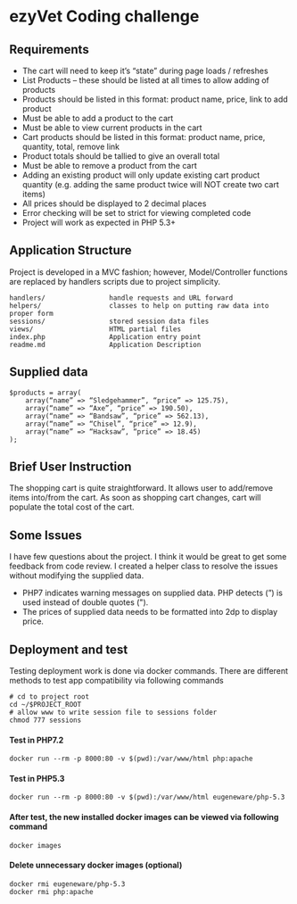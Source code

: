 # ezyVet Coding challenge

## Requirements
- The cart will need to keep it’s “state” during page loads / refreshes
- List Products – these should be listed at all times to allow adding of products
- Products should be listed in this format: product name, price, link to add product
- Must be able to add a product to the cart
- Must be able to view current products in the cart
- Cart products should be listed in this format: product name, price, quantity, total, remove link
- Product totals should be tallied to give an overall total
- Must be able to remove a product from the cart
- Adding an existing product will only update existing cart product quantity (e.g. adding the same product twice will NOT create two cart items)
- All prices should be displayed to 2 decimal places
- Error checking will be set to strict for viewing completed code
- Project will work as expected in PHP 5.3+

## Application Structure
Project is developed in a MVC fashion; however, Model/Controller functions are replaced by handlers scripts due to project simplicity.
```
handlers/                handle requests and URL forward
helpers/                 classes to help on putting raw data into proper form
sessions/                stored session data files
views/                   HTML partial files
index.php                Application entry point
readme.md                Application Description
```

## Supplied data
```
$products = array(
    array(“name” => “Sledgehammer”, “price” => 125.75),
    array(“name” => “Axe”, “price” => 190.50),
    array(“name” => “Bandsaw”, “price” => 562.13),
    array(“name” => “Chisel”, “price” => 12.9),
    array(“name” => “Hacksaw”, “price” => 18.45)
);
```

## Brief User Instruction
The shopping cart is quite straightforward. It allows user to add/remove items into/from the cart. As soon as shopping cart changes, cart will populate the total cost of the cart.

## Some Issues
I have few questions about the project. I think it would be great to get some feedback from code review. I created a helper class to resolve the issues without modifying the supplied data.
- PHP7 indicates warning messages on supplied data. PHP detects (”) is used instead of double quotes (").
- The prices of supplied data needs to be formatted into 2dp to display price.

## Deployment and test
Testing deployment work is done via docker commands. There are different methods to test app compatibility via following commands

```
# cd to project root
cd ~/$PROJECT_ROOT
# allow www to write session file to sessions folder
chmod 777 sessions
```

#### Test in PHP7.2
```
docker run --rm -p 8000:80 -v $(pwd):/var/www/html php:apache
```

#### Test in PHP5.3
```
docker run --rm -p 8000:80 -v $(pwd):/var/www/html eugeneware/php-5.3
```
#### After test, the new installed docker images can be viewed via following command
```
docker images
```
#### Delete unnecessary docker images (optional)
```
docker rmi eugeneware/php-5.3
docker rmi php:apache
```
